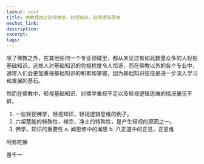 ```yaml
---
layout: post
title: 佛教怪相之轻视佛学，轻视知识，轻视逻辑思维
wechat_link: 
description: 
excerpt: 
tags:
---
```


除了佛教之外，在其他任何一个专业领域里，都从未见过有如此数量众多的人轻视基础知识。这些人对基础知识的忽视程度令人惊讶，而在佛教以外的各个专业中，通常人们会更加重视基础知识的积累和掌握，因为基础知识往往是进一步深入学习和发展的基石。

然而在佛教中，轻视基础知识、对佛学重视不足以及轻视逻辑思维的情况屡见不鲜。



1. 一些轻视佛学，轻视知识，轻视逻辑思维的例子。
2. 六祖慧能的特殊性，禅宗，净土的特殊性，是产生轻视的原因之一。
3. 佛学，知识的重要性
  a. 闻思修中的闻思
  b. 八正道中的正见，正思维


阿弥陀佛

愚千一

